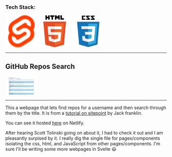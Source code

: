 ### Tech Stack:

<p>
  <img alt="svelte" height="100px" src="./public/svelte.svg">
  <img alt="html 5" height="100px" src="https://raw.githubusercontent.com/github/explore/80688e429a7d4ef2fca1e82350fe8e3517d3494d/topics/html/html.png">
  <img alt="css" height="100px" src="https://raw.githubusercontent.com/github/explore/80688e429a7d4ef2fca1e82350fe8e3517d3494d/topics/css/css.png">
</p>

---

## GitHub Repos Search

<img alt="webpage picture" width="100px" src="public\svelte-demo-app-pic.PNG">

---

This a webpage that lets find repos for a username and then search through them by the title. It is from a <a href="https://www.sitepoint.com/svelte-javascript-framework-introduction/">tutorial on sitepoint</a> by Jack franklin.

You can see it hosted <a href="https://keen-bose-787555.netlify.app/">here</a> on Netlify.

After hearing Scott Tolinski going on about it, I had to check it out and I am pleasantly surpised by it. I really dig the single file for pages/components isolating the css, html, and JavaScript from other pages/components. I'm sure I'll be writing some more webpages in Svelte :smiley:
